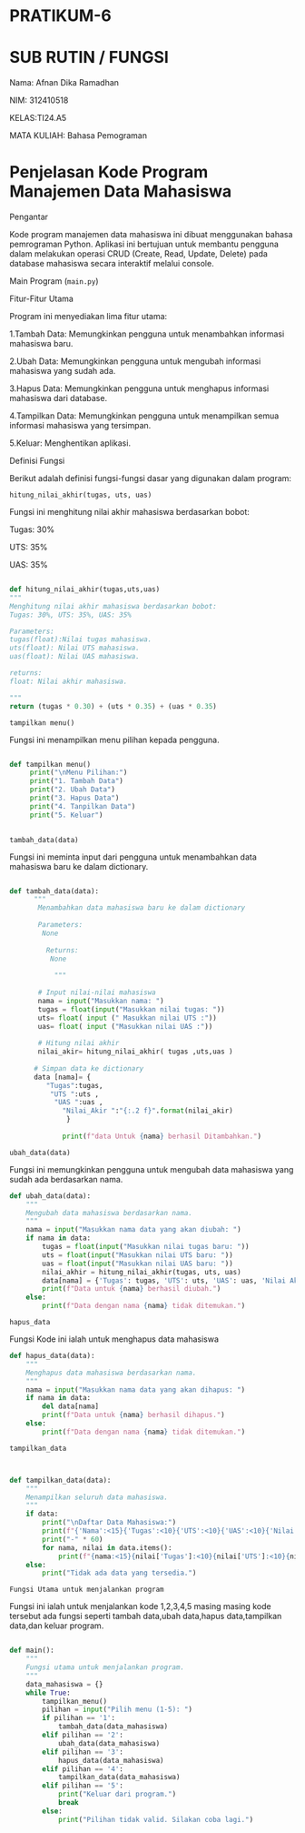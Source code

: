 # PRATIKUM-6
# SUB RUTIN / FUNGSI
Nama: Afnan Dika Ramadhan

NIM: 312410518

KELAS:TI24.A5

MATA KULIAH: Bahasa Pemograman

# Penjelasan Kode Program Manajemen Data Mahasiswa

Pengantar

Kode program manajemen data mahasiswa ini dibuat menggunakan bahasa pemrograman Python. Aplikasi ini bertujuan untuk membantu pengguna dalam melakukan operasi CRUD (Create, Read, Update, Delete) pada database mahasiswa secara interaktif melalui console.

Main Program (`main.py`)

Fitur-Fitur Utama

Program ini menyediakan lima fitur utama:

1.Tambah Data: Memungkinkan pengguna untuk menambahkan informasi mahasiswa baru.

2.Ubah Data: Memungkinkan pengguna untuk mengubah informasi mahasiswa yang sudah ada.

3.Hapus Data: Memungkinkan pengguna untuk menghapus informasi mahasiswa dari database.

4.Tampilkan Data: Memungkinkan pengguna untuk menampilkan semua informasi mahasiswa yang tersimpan.

5.Keluar: Menghentikan aplikasi.

Definisi Fungsi

Berikut adalah definisi fungsi-fungsi dasar yang digunakan dalam program:

`hitung_nilai_akhir(tugas, uts, uas)`

Fungsi ini menghitung nilai akhir mahasiswa berdasarkan bobot:

Tugas: 30%

UTS: 35%

UAS: 35%

```python

def hitung_nilai_akhir(tugas,uts,uas)
"""
Menghitung nilai akhir mahasiswa berdasarkan bobot:
Tugas: 30%, UTS: 35%, UAS: 35%

Parameters:
tugas(float):Nilai tugas mahasiswa.
uts(float): Nilai UTS mahasiswa.
uas(float): Nilai UAS mahasiswa.

returns:
float: Nilai akhir mahasiswa.

"""
return (tugas * 0.30) + (uts * 0.35) + (uas * 0.35)

```

`tampilkan menu()`

Fungsi ini menampilkan menu pilihan kepada pengguna.

```python

def tampilkan menu()
     print("\nMenu Pilihan:")
     print("1. Tambah Data")
     print("2. Ubah Data")
     print("3. Hapus Data")
     print("4. Tanpilkan Data")
     print("5. Keluar")
  
```
`tambah_data(data)`

Fungsi ini meminta input dari pengguna untuk menambahkan data mahasiswa baru ke dalam dictionary.
```python

def tambah_data(data):
      """
       Menambahkan data mahasiswa baru ke dalam dictionary
      
       Parameters:
        None
        
         Returns:
          None 
          
           """
       
       # Input nilai-nilai mahasiswa
       nama = input("Masukkan nama: ")
       tugas = float(input("Masukkan nilai tugas: "))
       uts= float( input (" Masukkan nilai UTS :"))
       uas= float( input ("Masukkan nilai UAS :"))
       
       # Hitung nilai akhir 
       nilai_akir= hitung_nilai_akhir( tugas ,uts,uas )
       
      # Simpan data ke dictionary 
      data [nama]= {
         "Tugas":tugas,
          "UTS ":uts ,
           "UAS ":uas ,  
             "Nilai_Akir ":"{:.2 f}".format(nilai_akir)
              }
              
             print(f"data Untuk {nama} berhasil Ditambahkan.")
```
`ubah_data(data)`

Fungsi ini memungkinkan pengguna untuk mengubah data mahasiswa yang sudah ada berdasarkan nama.

```python
def ubah_data(data):
    """
    Mengubah data mahasiswa berdasarkan nama.
    """
    nama = input("Masukkan nama data yang akan diubah: ")
    if nama in data:
        tugas = float(input("Masukkan nilai tugas baru: "))
        uts = float(input("Masukkan nilai UTS baru: "))
        uas = float(input("Masukkan nilai UAS baru: "))
        nilai_akhir = hitung_nilai_akhir(tugas, uts, uas)
        data[nama] = {'Tugas': tugas, 'UTS': uts, 'UAS': uas, 'Nilai Akhir': nilai_akhir}
        print(f"Data untuk {nama} berhasil diubah.")
    else:
        print(f"Data dengan nama {nama} tidak ditemukan.")
```
`hapus_data`

Fungsi Kode ini ialah untuk menghapus data mahasiswa
```python
def hapus_data(data):
    """
    Menghapus data mahasiswa berdasarkan nama.
    """
    nama = input("Masukkan nama data yang akan dihapus: ")
    if nama in data:
        del data[nama]
        print(f"Data untuk {nama} berhasil dihapus.")
    else:
        print(f"Data dengan nama {nama} tidak ditemukan.")
```
`tampilkan_data`
```python


def tampilkan_data(data):
    """
    Menampilkan seluruh data mahasiswa.
    """
    if data:
        print("\nDaftar Data Mahasiswa:")
        print(f"{'Nama':<15}{'Tugas':<10}{'UTS':<10}{'UAS':<10}{'Nilai Akhir':<15}")
        print("-" * 60)
        for nama, nilai in data.items():
            print(f"{nama:<15}{nilai['Tugas']:<10}{nilai['UTS']:<10}{nilai['UAS']:<10}{nilai['Nilai Akhir']:<15.2f}")
    else:
        print("Tidak ada data yang tersedia.")
```
`Fungsi Utama untuk menjalankan program`

Fungsi ini ialah untuk menjalankan kode 1,2,3,4,5 masing masing kode tersebut ada fungsi seperti tambah data,ubah data,hapus data,tampilkan data,dan keluar program.
```python

def main():
    """
    Fungsi utama untuk menjalankan program.
    """
    data_mahasiswa = {}
    while True:
        tampilkan_menu()
        pilihan = input("Pilih menu (1-5): ")
        if pilihan == '1':
            tambah_data(data_mahasiswa)
        elif pilihan == '2':
            ubah_data(data_mahasiswa)
        elif pilihan == '3':
            hapus_data(data_mahasiswa)
        elif pilihan == '4':
            tampilkan_data(data_mahasiswa)
        elif pilihan == '5':
            print("Keluar dari program.")
            break
        else:
            print("Pilihan tidak valid. Silakan coba lagi.")
```


 
